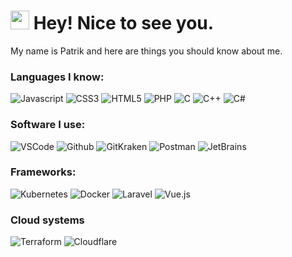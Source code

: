 <h1><img src="https://emojis.slackmojis.com/emojis/images/1531849430/4246/blob-sunglasses.gif?1531849430" width="30"/> Hey! Nice to see you.</h1>

My name is Patrik and here are things you should know about me.

### Languages I know:
![Javascript](https://img.shields.io/static/v1?label=JavaScript&message=ES7&style=for-the-badge&color=F7DF1E&logo=JavaScript)
![CSS3](https://img.shields.io/static/v1?label=CSS&message=CSS3&style=for-the-badge&color=3291A8&logo=CSS3)
![HTML5](https://img.shields.io/static/v1?label=HTML&message=HTML5&style=for-the-badge&color=D63933&logo=HTML5)
![PHP](https://img.shields.io/static/v1?label=PHP&message=8.x&style=for-the-badge&color=8892BF&logo=PHP)
![C](https://img.shields.io/badge/c-%2300599C.svg?style=for-the-badge&logo=c&logoColor=white)
![C++](https://img.shields.io/static/v1?label=C%2B%2B&message=23&style=for-the-badge&color=33BAFF&logo=c%2B%2B)
![C#](https://img.shields.io/badge/c%23-%23239120.svg?style=for-the-badge&logo=csharp&logoColor=white)

### Software I use:
![VSCode](https://img.shields.io/static/v1?label=VSCode&message=1.48-insider&style=for-the-badge&color=1FC0A7&logo=visual-studio-code)
![Github](https://img.shields.io/static/v1?label=GitHub&message=FishyFishPat&color=181717&style=for-the-badge&logo=github)
![GitKraken](https://img.shields.io/static/v1?label=GitKraken&message=7.4.0&color=44abd4&style=for-the-badge&logo=gitkraken)
![Postman](https://img.shields.io/static/v1?label=Postman&message=7.36.0&color=ff6c37&style=for-the-badge&logo=postman)
![JetBrains](https://img.shields.io/static/v1?label=JetBrains&message=2021.2.3&color=F9ED41&style=for-the-badge&logo=jetbrains)

### Frameworks:
![Kubernetes](https://img.shields.io/badge/kubernetes-%23326ce5.svg?style=for-the-badge&logo=kubernetes&logoColor=white)
![Docker](https://img.shields.io/badge/docker-%230db7ed.svg?style=for-the-badge&logo=docker&logoColor=white)
![Laravel](https://img.shields.io/static/v1?label=Laravel&message=12.xx&style=for-the-badge&color=EF3B2D&logo=Laravel)
![Vue.js](https://img.shields.io/static/v1?label=Vue&message=3.x&style=for-the-badge&color=3FB27F&logo=Vue.js)

### Cloud systems
![Terraform](https://img.shields.io/badge/terraform-%235835CC.svg?style=for-the-badge&logo=terraform&logoColor=white)
![Cloudflare](https://img.shields.io/badge/Cloudflare-F38020?style=for-the-badge&logo=Cloudflare&logoColor=white)
